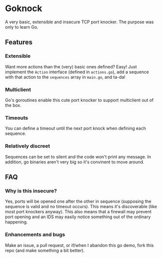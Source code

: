 # Goknock
A very basic, extensible and insecure TCP port knocker.
The purpose was only to learn Go.

## Features

### Extensible
Want more actions than the (very) basic ones defined? Easy!
Just implement the `Action` interface (defined in `actions.go`), add a sequence with that action to the `sequences` array in `main.go`, and ta-da!

### Multiclient
Go's goroutines enable this cute port knocker to support multiclient out of the box.

### Timeouts
You can define a timeout until the next port knock when defining each sequence.

### Relatively discreet
Sequences can be set to silent and the code won't print any message.
In addition, go binaries aren't very big so it's convinent to move around.

## FAQ

### Why is this insecure?
Yes, ports will be opened one after the other in sequence (supposing the sequence is valid and no timeout occurs). This means it's discoverable (like most port knockers anyway).
This also means that a firewall may prevent port opening and an IDS may easily notice something out of the ordinary happening.

### Enhancements and bugs
Make an issue, a pull request, or if/when I abandon this go demo, fork this repo (and make something a bit better).

